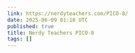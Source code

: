 ```yaml
---
link: https://nerdyteachers.com/PICO-8/
date: 2025-06-09 01:18 UTC
published: true
title: Nerdy Teachers PICO-8
tags: []
---
```



